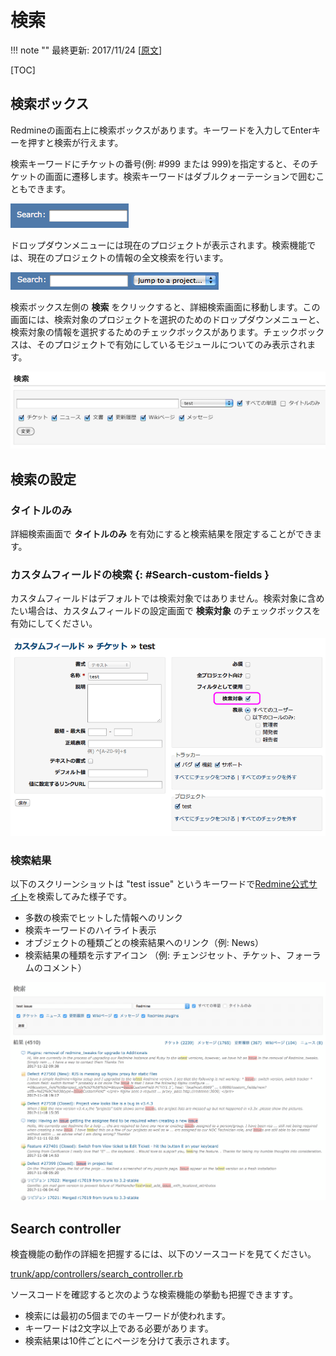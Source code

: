 検索
====

!!! note ""
    最終更新: 2017/11/24
    [[原文](http://www.redmine.org/projects/redmine/wiki/RedmineSearch/7)]

[TOC]

検索ボックス
------------

Redmineの画面右上に検索ボックスがあります。キーワードを入力してEnterキーを押すと検索が行えます。

検索キーワードにチケットの番号(例: \#999 または 999)を指定すると、そのチケットの画面に遷移します。検索キーワードはダブルクォーテーションで囲むこともできます。

![](RedmineSearch/SimpleSearch.png)

ドロップダウンメニューには現在のプロジェクトが表示されます。検索機能では、現在のプロジェクトの情報の全文検索を行います。

![](RedmineSearch/SearchProjects.png)

検索ボックス左側の **検索** をクリックすると、詳細検索画面に移動します。この画面には、検索対象のプロジェクトを選択のためのドロップダウンメニューと、検索対象の情報を選択するためのチェックボックスがあります。チェックボックスは、そのプロジェクトで有効にしているモジュールについてのみ表示されます。

![](RedmineSearch/AdvancedSearch.png)

検索の設定
----------

### タイトルのみ

詳細検索画面で **タイトルのみ** を有効にすると検索結果を限定することができます。

### カスタムフィールドの検索 {: #Search-custom-fields }

カスタムフィールドはデフォルトでは検索対象ではありません。検索対象に含めたい場合は、カスタムフィールドの設定画面で **検索対象** のチェックボックスを有効にしてください。

![](RedmineSearch/Searchable.png)

### 検索結果

以下のスクリーンショットは "test issue" というキーワードで[Redmine公式サイト](http://www.redmine.org/)を検索してみた様子です。

* 多数の検索でヒットした情報へのリンク
* 検索キーワードのハイライト表示
* オブジェクトの種類ごとの検索結果へのリンク（例: News）
* 検索結果の種類を示すアイコン （例: チェンジセット、チケット、フォーラムのコメント）

![](RedmineSearch/Results.png)

Search controller
-----------------

検査機能の動作の詳細を把握するには、以下のソースコードを見てください。

[trunk/app/controllers/search_controller.rb](http://www.redmine.org/projects/redmine/repository/entry/trunk/app/controllers/search_controller.rb)

ソースコードを確認すると次のような検索機能の挙動も把握できますす。

-   検索には最初の5個までのキーワードが使われます。
-   キーワードは2文字以上である必要があります。
-   検索結果は10件ごとにページを分けて表示されます。
